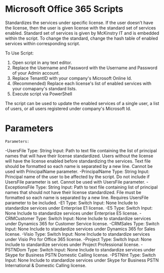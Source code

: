 # Microsoft Office 365 Scripts
Standardizes the services under specific license. If the user doesn’t have the license, then the user is given license with the standard set of services enabled. Standard set of services is given by McKinstry IT and is embedded within the script. To change the standard, change the hash table of enabled services within corresponding script.

To Use Script:
1. Open script in any text editor.
2. Replace the Username and Password with the Username and Password of your Admin account.
3. Replace TenantID with your company's Microsoft Online Id.
4. (Recommended) Replace each license's list of enabled services with your comapany's standard lists.
5. Execute script via PowerShell

The script can be used to update the enabled services of a single user, a list of users, or all users registered under company's Microsoft Id.

# Parameters
	Parameters: 
-UsersFile 
Type: String
Input: Path to text file containing the list of principal names that will have their license standardized. Users without the license will have the license enabled before standardizing the services. Text file should be formatted so each name is separated by a new line. Cannot be used with PrincipalName parameter.
-PrincipalName 
Type: String
Input: Principal name of the user to be affected by the script. Do not include if UsersFile parameter is set. Cannot be used with UsersFile parameter.
-ExceptionsFile 
Type: String
Input: Path to text file containing list of principal names that should not have their license standardized. File must be formatted so each name is separated by a new line. Requires UsersFile parameter to be included.
	-E1
		Type: Switch
		Input: None
		Include to standardize services under Enterprise E1 license.
	-E5 
		Type: Switch
		Input: None
Include to standardize services under Enterprise E5 license.
	-CRMCustomer 
		Type: Switch
		Input: None
Include to standardize services under Dynamics 365 for Customer Service license.
	-CRMSales 
		Type: Switch
		Input: None
Include to standardize services under Dynamics 365 for Sales license.
	-Visio 
		Type: Switch
		Input: None
Include to standardize services under Visio Pro for Office 365 license.
	-Project 
		Type: Switch
		Input: None
Include to standardize services under Project Professional license.
	-PSTNDom 
		Type: Switch
		Input: None
Include to standardize services under Skype for Business PSTN Domestic Calling license.
	-PSTNInt 
		Type: Switch
		Input: None
Include to standardize services under Skype for Business PSTN International & Domestic Calling license.

